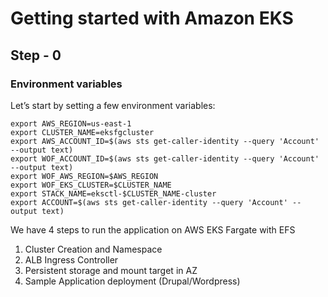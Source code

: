 # Getting started with Amazon EKS

## Step - 0

### Environment variables

Let’s start by setting a few environment variables:

```
export AWS_REGION=us-east-1 
export CLUSTER_NAME=eksfgcluster
export AWS_ACCOUNT_ID=$(aws sts get-caller-identity --query 'Account' --output text)
export WOF_ACCOUNT_ID=$(aws sts get-caller-identity --query 'Account' --output text)
export WOF_AWS_REGION=$AWS_REGION
export WOF_EKS_CLUSTER=$CLUSTER_NAME
export STACK_NAME=eksctl-$CLUSTER_NAME-cluster
export ACCOUNT=$(aws sts get-caller-identity --query 'Account' --output text)
```
We have 4 steps to run the application on AWS EKS Fargate with EFS

1. Cluster Creation and Namespace
2. ALB Ingress Controller
3. Persistent storage and mount target in AZ
4. Sample Application deployment (Drupal/Wordpress)

